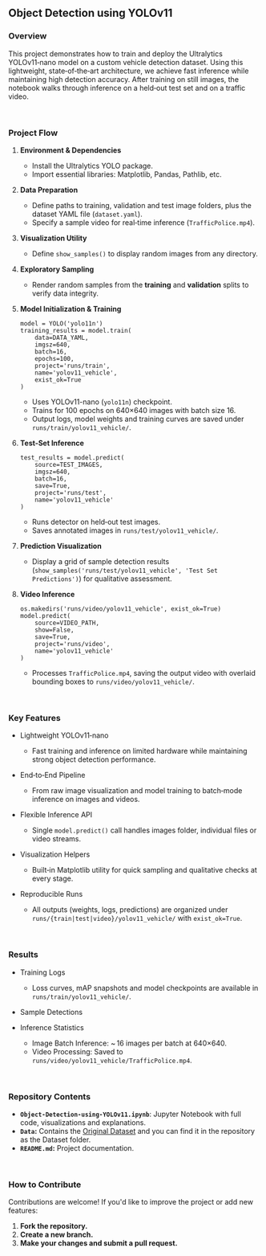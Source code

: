 ## Object Detection using YOLOv11

### Overview
This project demonstrates how to train and deploy the Ultralytics YOLOv11‑nano model on a custom vehicle detection dataset. Using this lightweight, state‑of‑the‑art architecture, we achieve fast inference while maintaining high detection accuracy. After training on still images, the notebook walks through inference on a held‑out test set and on a traffic video.

<br>

### Project Flow

1. **Environment & Dependencies**  
   - Install the Ultralytics YOLO package.  
   - Import essential libraries: Matplotlib, Pandas, Pathlib, etc.

2. **Data Preparation**  
   - Define paths to training, validation and test image folders, plus the dataset YAML file (`dataset.yaml`).  
   - Specify a sample video for real‑time inference (`TrafficPolice.mp4`).

3. **Visualization Utility**  
   - Define `show_samples()` to display random images from any directory.

4. **Exploratory Sampling**  
   - Render random samples from the **training** and **validation** splits to verify data integrity.

5. **Model Initialization & Training**  
   ```
   model = YOLO('yolo11n')  
   training_results = model.train(
       data=DATA_YAML,
       imgsz=640,
       batch=16,
       epochs=100,
       project='runs/train',
       name='yolov11_vehicle',
       exist_ok=True
   )
   ```
   - Uses YOLOv11-nano (`yolo11n`) checkpoint.
   - Trains for 100 epochs on 640×640 images with batch size 16.
   - Output logs, model weights and training curves are saved under `runs/train/yolov11_vehicle/`.

6. **Test‑Set Inference**
   ```
   test_results = model.predict(
       source=TEST_IMAGES,
       imgsz=640,
       batch=16,
       save=True,
       project='runs/test',
       name='yolov11_vehicle'
   )
   ```
   - Runs detector on held‑out test images.
   - Saves annotated images in `runs/test/yolov11_vehicle/`.

7. **Prediction Visualization**
   - Display a grid of sample detection results (`show_samples('runs/test/yolov11_vehicle', 'Test Set Predictions')`) for qualitative assessment.

8. **Video Inference**
   ```
   os.makedirs('runs/video/yolov11_vehicle', exist_ok=True)
   model.predict(
       source=VIDEO_PATH,
       show=False,
       save=True,
       project='runs/video',
       name='yolov11_vehicle'
   )
   ```
   - Processes `TrafficPolice.mp4`, saving the output video with overlaid bounding boxes to `runs/video/yolov11_vehicle/`.

<br>

### Key Features

- Lightweight YOLOv11‑nano
  - Fast training and inference on limited hardware while maintaining strong object detection performance.

- End‑to‑End Pipeline
  - From raw image visualization and model training to batch‑mode inference on images and videos.

- Flexible Inference API
  - Single `model.predict()` call handles images folder, individual files or video streams.

- Visualization Helpers
  - Built‑in Matplotlib utility for quick sampling and qualitative checks at every stage.

- Reproducible Runs
  - All outputs (weights, logs, predictions) are organized under `runs/{train|test|video}/yolov11_vehicle/` with `exist_ok=True`.

<br>

### Results

- Training Logs
  - Loss curves, mAP snapshots and model checkpoints are available in `runs/train/yolov11_vehicle/`.

- Sample Detections


- Inference Statistics
  - Image Batch Inference: ~ 16 images per batch at 640×640.
  - Video Processing: Saved to `runs/video/yolov11_vehicle/TrafficPolice.mp4`.
 
<br>

### Repository Contents
- **`Object-Detection-using-YOLOv11.ipynb`**: Jupyter Notebook with full code, visualizations and explanations.
- **`Data`:** Contains the [Original Dataset](https://www.kaggle.com/datasets/alkanerturan/vehicledetection) and you can find it in the repository as the Dataset folder.
- **`README.md`:** Project documentation.

<br>

### How to Contribute
Contributions are welcome! If you'd like to improve the project or add new features:

1. **Fork the repository.**
2. **Create a new branch.**
3. **Make your changes and submit a pull request.**

